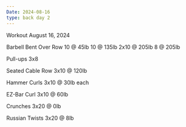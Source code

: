 ```yaml
---
Date: 2024-08-16
type: back day 2
---
```

Workout August 16, 2024

Barbell Bent Over Row
10 @ 45lb
10 @ 135lb
2x10 @ 205lb
8 @ 205lb

Pull-ups
3x8

Seated Cable Row
3x10 @ 120lb

Hammer Curls
3x10 @ 30lb each

EZ-Bar Curl
3x10 @ 60lb

Crunches
3x20 @ 0lb

Russian Twists
3x20 @ 8lb